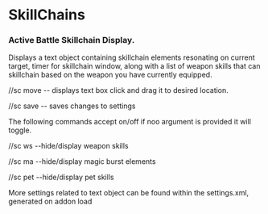 # SkillChains
### Active Battle Skillchain Display.

Displays a text object containing skillchain elements resonating on current target, timer for skillchain window,
along with a list of weapon skills that can skillchain based on the weapon you have currently equipped. 

//sc move    -- displays text box click and drag it to desired location.

//sc save    -- saves changes to settings


The following commands accept on/off if noo argument is provided it will toggle.

//sc ws      --hide/display weapon skills 

//sc ma      --hide/display magic burst elements

//sc pet     --hide/display pet skills


More settings related to text object can be found within the settings.xml, generated on addon load
